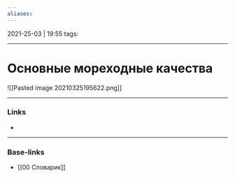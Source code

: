 ```yaml
---
aliases:
---
```

2021-25-03 | 19:55
tags: 
___

# Основные мореходные качества

![[Pasted image 20210325195622.png]]


___
### Links
- 

___
### Base-links
- [[00 Словарик]]

